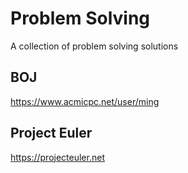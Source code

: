 # Problem Solving

A collection of problem solving solutions

## BOJ
https://www.acmicpc.net/user/ming

## Project Euler

https://projecteuler.net